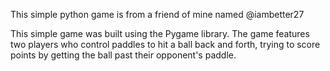 This simple python game is from a friend of mine named @iambetter27 

This simple game was built using the Pygame library.
The game features two players who control paddles to hit a ball back and forth, trying to score points by getting the ball past their opponent's paddle. 
